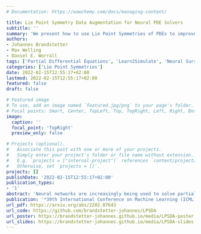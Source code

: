 ```yaml
---
# Documentation: https://wowchemy.com/docs/managing-content/

title: Lie Point Symmetry Data Augmentation for Neural PDE Solvers
subtitle: ''
summary: 'We present how to use Lie Point Symmetries of PDEs to improve sample complexity of neural PDE solvers. Published at ICML 2022 (Spotlight).'
authors:
- Johannes Brandstetter 
- Max Welling
- Daniel E. Worrall
tags: ['Partial Differential Equations', 'Learn2Simulate', 'Neural Surrogates', 'Neural Operators', 'AI4Science', 'Geometric Deep Learning', 'Lie Point Symmetries', 'Deep Learning']
categories: ['Lie Point Symmetries']
date: 2022-02-15T12:55:17+02:00
lastmod: 2022-02-15T12:55:17+02:00
featured: false
draft: false

# Featured image
# To use, add an image named `featured.jpg/png` to your page's folder.
# Focal points: Smart, Center, TopLeft, Top, TopRight, Left, Right, BottomLeft, Bottom, BottomRight.
image:
  caption: ''
  focal_point: 'TopRight'
  preview_only: false

# Projects (optional).
#   Associate this post with one or more of your projects.
#   Simply enter your project's folder or file name without extension.
#   E.g. `projects = ["internal-project"]` references `content/project/deep-learning/index.md`.
#   Otherwise, set `projects = []`.
projects: []
publishDate: '2022-02-15T12:55:17+02:00'
publication_types:
- '1'
abstract: 'Neural networks are increasingly being used to solve partial differential equations (PDEs), replacing slower numerical solvers. However, a critical issue is that neural PDE solvers require high-quality ground truth data, which usually must come from the very solvers they are designed to replace. Thus, we are presented with a proverbial chicken-and-egg problem. In this paper, we present a method, which can partially alleviate this problem, by improving neural PDE solver sample complexity -- Lie point symmetry data augmentation (LPSDA). In the context of PDEs, it turns out that we are able to quantitatively derive an exhaustive list of data transformations, based on the Lie point symmetry group of the PDEs in question, something not possible in other application areas. We present this framework and demonstrate how it can easily be deployed to improve neural PDE solver sample complexity by an order of magnitude.'
publication: '*39th International Conference on Machine Learning (ICML), 2022* (**Spotlight**)'
url_pdf: https://arxiv.org/abs/2202.07643
url_code: https://github.com/brandstetter-johannes/LPSDA
url_poster: https://brandstetter-johannes.github.io/media/LPSDA-poster.png
url_slides: https://brandstetter-johannes.github.io/media/LPSDA-slides.pdf
---
```

